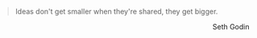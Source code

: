 > Ideas don't get smaller when they're shared, they get bigger.
<div align="right">Seth Godin</div>
